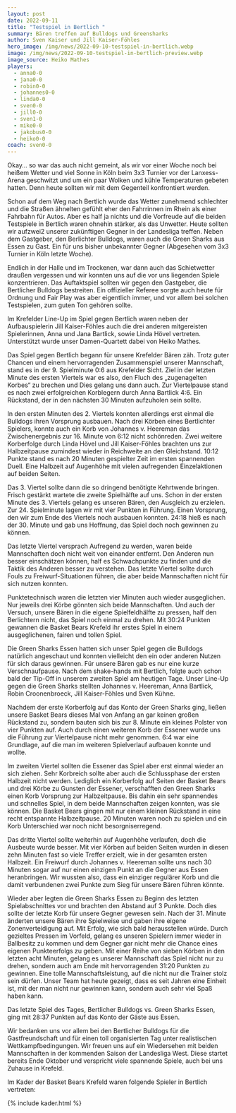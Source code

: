 ```yaml
---
layout: post
date: 2022-09-11
title: "Testspiel in Bertlich "
summary: Bären treffen auf Bulldogs und Greensharks
author: Sven Kaiser und Jill Kaiser-Föhles
hero_image: /img/news/2022-09-10-testspiel-in-bertlich.webp
image: /img/news/2022-09-10-testspiel-in-bertlich-preview.webp
image_source: Heiko Mathes
players:
  - anna0-0
  - jana0-0
  - robin0-0
  - johannes0-0
  - linda0-0
  - sven0-0
  - jill0-0
  - sven1-0
  - mike0-0
  - jakobus0-0
  - heiko0-0
coach: sven0-0
---
```

Okay… so war das auch nicht gemeint, als wir vor einer Woche noch bei heißem Wetter und viel Sonne in Köln beim 3x3 Turnier vor der Lanxess-Arena geschwitzt und um ein paar Wolken und kühle Temperaturen gebeten hatten. Denn heute sollten wir mit dem Gegenteil konfrontiert werden.

Schon auf dem Weg nach Bertlich wurde das Wetter zunehmend schlechter und die Straßen ähnelten gefühlt eher den Fahrrinnen im Rhein als einer Fahrbahn für Autos. Aber es half ja nichts und die Vorfreude auf die beiden Testspiele in Bertlich waren ohnehin stärker, als das Unwetter. Heute sollten wir aufzwei2 unserer zukünftigen Gegner in der Landesliga treffen. Neben dem Gastgeber, den Berlichter Bulldogs, waren auch die Green Sharks aus Essen zu Gast. Ein für uns bisher unbekannter Gegner (Abgesehen vom 3x3 Turnier in Köln letzte Woche).

Endlich in der Halle und im Trockenen, war dann auch das Schietwetter draußen vergessen und wir konnten uns auf die vor uns liegenden Spiele konzentrieren. Das Auftaktspiel sollten wir gegen den Gastgeber, die Bertlicher Bulldogs bestreiten. Ein offizieller Referee sorgte auch heute für Ordnung und Fair Play was aber eigentlich immer, und vor allem bei solchen Testspielen, zum guten Ton gehören sollte.

Im Krefelder Line-Up im Spiel gegen Bertlich waren neben der Aufbauspielerin Jill Kaiser-Föhles auch die drei anderen mitgereisten Spielerinnen, Anna und Jana Bartlick, sowie Linda Hövel vertreten. Unterstützt wurde unser Damen-Quartett dabei von Heiko Mathes.

Das Spiel gegen Bertlich begann für unsere Krefelder Bären zäh. Trotz guter Chancen und einem hervorragenden Zusammenspiel unserer Mannschaft, stand es in der 9. Spielminute 0:6 aus Krefelder Sicht. Ziel in der letzten Minute des ersten Viertels war es also, den Fluch des „zugenagelten Korbes“ zu brechen und Dies gelang uns dann auch. Zur Viertelpause stand es nach zwei erfolgreichen Korblegern durch Anna Bartlick 4:6. Ein Rückstand, der in den nächsten 30 Minuten aufzuholen sein sollte.

In den ersten Minuten des 2. Viertels konnten allerdings erst einmal die Bulldogs ihren Vorsprung ausbauen. Nach drei Körben eines Bertlichter Spielers, konnte auch ein Korb von Johannes v. Heereman das Zwischenergebnis zur 16. Minute von 6:12 nicht schönreden. Zwei weitere Korberfolge durch Linda Hövel und Jill Kaiser-Föhles brachten uns zur Halbzeitpause zumindest wieder in Reichweite an den Gleichstand. 10:12 Punkte stand es nach 20 Minuten gespielter Zeit im ersten spannenden Duell. Eine Halbzeit auf Augenhöhe mit vielen aufregenden Einzelaktionen auf beiden Seiten.

Das 3. Viertel sollte dann die so dringend benötigte Kehrtwende bringen. Frisch gestärkt wartete die zweite Spielhälfte auf uns. Schon in der ersten Minute des 3. Viertels gelang es unseren Bären, den Ausgleich zu erzielen. Zur 24. Spielminute lagen wir mit vier Punkten in Führung. Einen Vorsprung, den wir zum Ende des Viertels noch ausbauen konnten. 24:18 hieß es nach der 30. Minute und gab uns Hoffnung, das Spiel doch noch gewinnen zu können.

Das letzte Viertel versprach Aufregend zu werden, waren beide Mannschaften doch nicht weit von einander entfernt. Den Anderen nun besser einschätzen können, half es Schwachpunkte zu finden und die Taktik des Anderen besser zu verstehen. Das letzte Viertel sollte durch Fouls zu Freiwurf-Situationen führen, die aber beide Mannschaften nicht für sich nutzen konnten.

Punktetechnisch waren die letzten vier Minuten auch wieder ausgeglichen. Nur jeweils drei Körbe gönnten sich beide Mannschaften. Und auch der Versuch, unsere Bären in die eigene Spielfeldhälfte zu pressen, half den Berlichtern nicht, das Spiel noch einmal zu drehen. Mit 30:24 Punkten gewannen die Basket Bears Krefeld ihr erstes Spiel in einem ausgeglichenen, fairen und tollen Spiel.

Die Green Sharks Essen hatten sich unser Spiel gegen die Bulldogs natürlich angeschaut und konnten vielleicht den ein oder anderen Nutzen für sich daraus gewinnen. Für unsere Bären gab es nur eine kurze Verschnaufpause. Nach dem shake-hands mit Bertlich, folgte auch schon bald der Tip-Off in unserem zweiten Spiel am heutigen Tage. Unser Line-Up gegen die Green Sharks stellten Johannes v. Heereman, Anna Bartlick, Robin Croonenbroeck, Jill Kaiser-Föhles und Sven Kühne.

Nachdem der erste Korberfolg auf das Konto der Green Sharks ging, ließen unsere Basket Bears dieses Mal von Anfang an gar keinen großen Rückstand zu, sondern bauten sich bis zur 8. Minute ein kleines Polster von vier Punkten auf. Auch durch einen weiteren Korb der Essener wurde uns die Führung zur Viertelpause nicht mehr genommen. 6:4 war eine Grundlage, auf die man im weiteren Spielverlauf aufbauen konnte und wollte.

Im zweiten Viertel sollten die Essener das Spiel aber erst einmal wieder an sich ziehen. Sehr Korbreich sollte aber auch die Schlussphase der ersten Halbzeit nicht werden. Lediglich ein Korberfolg auf Seiten der Basket Bears und drei Körbe zu Gunsten der Essener, verschafften den Green Sharks einen Korb Vorsprung zur Halbzeitpause. Bis dahin ein sehr spannendes und schnelles Spiel, in dem beide Mannschaften zeigen konnten, was sie können. Die Basket Bears gingen mit nur einem kleinen Rückstand in eine recht entspannte Halbzeitpause. 20 Minuten waren noch zu spielen und ein Korb Unterschied war noch nicht besorgniserregend.

Das dritte Viertel sollte weiterhin auf Augenhöhe verlaufen, doch die Ausbeute wurde besser. Mit vier Körben auf beiden Seiten wurden in diesen zehn Minuten fast so viele Treffer erzielt, wie in der gesamten ersten Halbzeit. Ein Freiwurf durch Johannes v. Heereman sollte uns nach 30 Minuten sogar auf nur einen einzigen Punkt an die Gegner aus Essen heranbringen. Wir wussten also, dass ein einziger regulärer Korb und die damit verbundenen zwei Punkte zum Sieg für unsere Bären führen könnte.

Wieder aber legten die Green Sharks Essen zu Beginn des letzten Spielabschnittes vor und brachten den Abstand auf 3 Punkte. Doch dies sollte der letzte Korb für unsere Gegner gewesen sein. Nach der 31. Minute änderten unsere Bären ihre Spielweise und gaben ihre eigene Zonenverteidigung auf. Mit Erfolg, wie sich bald herausstellen würde. Durch gezieltes Pressen im Vorfeld, gelang es unseren Spielern immer wieder in Ballbesitz zu kommen und dem Gegner gar nicht mehr die Chance eines eigenen Punkteerfolgs zu geben. Mit einer Reihe von sieben Körben in den letzten acht Minuten, gelang es unserer Mannschaft das Spiel nicht nur zu drehen, sondern auch am Ende mit hervorragenden 31:20 Punkten zu gewinnen. Eine tolle Mannschaftsleistung, auf die nicht nur die Trainer stolz sein dürfen. Unser Team hat heute gezeigt, dass es seit Jahren eine Einheit ist, mit der man nicht nur gewinnen kann, sondern auch sehr viel Spaß haben kann.

Das letzte Spiel des Tages, Bertlicher Bulldogs vs. Green Sharks Essen, ging mit 28:37 Punkten auf das Konto der Gäste aus Essen.

Wir bedanken uns vor allem bei den Bertlicher Bulldogs für die Gastfreundschaft und für einen toll organisierten Tag unter realistischen Wettkampfbedingungen. Wir freuen uns auf ein Wiedersehen mit beiden Mannschaften in der kommenden Saison der Landesliga West. Diese startet bereits Ende Oktober und verspricht viele spannende Spiele, auch bei uns Zuhause in Krefeld.

Im Kader der Basket Bears Krefeld waren folgende Spieler in Bertlich vertreten:

{% include kader.html %}

